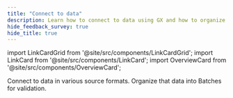 ```yaml
---
title: "Connect to data"
description: Learn how to connect to data using GX and how to organize that data into Batches for validation.
hide_feedback_survey: true
hide_title: true
---
```


import LinkCardGrid from '@site/src/components/LinkCardGrid';
import LinkCard from '@site/src/components/LinkCard';
import OverviewCard from '@site/src/components/OverviewCard';

<OverviewCard title={frontMatter.title}>
  Connect to data in various source formats.  Organize that data into Batches for validation.
</OverviewCard>


<LinkCardGrid>
  
  <LinkCard 
      topIcon 
      label="SQL Data"
      description="Connect to data in SQL databases and organize it into Batches for validation."
      to="/core/connect_to_data/sql_data" 
      icon="/img/expectation_icon.svg" 
  />
  
</LinkCardGrid>